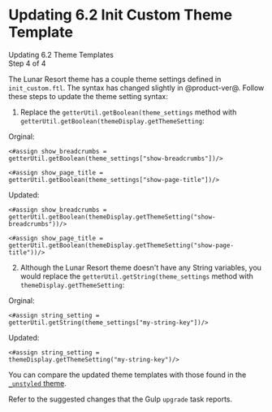 # Updating 6.2 Init Custom Theme Template

<div class="learn-path-step">
    <p>Updating 6.2 Theme Templates<br>Step 4 of 4</p>
</div>

The Lunar Resort theme has a couple theme settings defined in `init_custom.ftl`. 
The syntax has changed slightly in @product-ver@. Follow these steps to update 
the theme setting syntax:

1.  Replace the `getterUtil.getBoolean(theme_settings` method with 
    `getterUtil.getBoolean(themeDisplay.getThemeSetting`:
      
Orginal:

```markup
<#assign show_breadcrumbs = 
getterUtil.getBoolean(theme_settings["show-breadcrumbs"])/>

<#assign show_page_title = 
getterUtil.getBoolean(theme_settings["show-page-title"])/>
```

Updated:

```markup
<#assign show_breadcrumbs = 
getterUtil.getBoolean(themeDisplay.getThemeSetting("show-breadcrumbs"))/>

<#assign show_page_title = 
getterUtil.getBoolean(themeDisplay.getThemeSetting("show-page-title"))/>
```

2.  Although the Lunar Resort theme doesn't have any String variables, you would 
    replace the `getterUtil.getString(theme_settings` method with 
    `themeDisplay.getThemeSetting`:
    
<!--
Replace this with an actual example from another theme, perhaps one on 
marketplace like Westeros Bank Theme
-->

Orginal:

```markup
<#assign string_setting = 
getterUtil.getString(theme_settings["my-string-key"])/>
```

Updated:

```markup
<#assign string_setting = 
themeDisplay.getThemeSetting("my-string-key")/>
```

You can compare the updated theme templates with those found in the 
[`_unstyled` theme](https://github.com/liferay/liferay-portal/tree/7.2.x/modules/apps/frontend-theme/frontend-theme-unstyled/src/main/resources/META-INF/resources/_unstyled/templates). 

Refer to the suggested changes that the Gulp `upgrade` task reports. 

<!--
Need to demonstrate any other theme template files that have changed, even if 
they're not included in the Lunar Resort theme
-->

